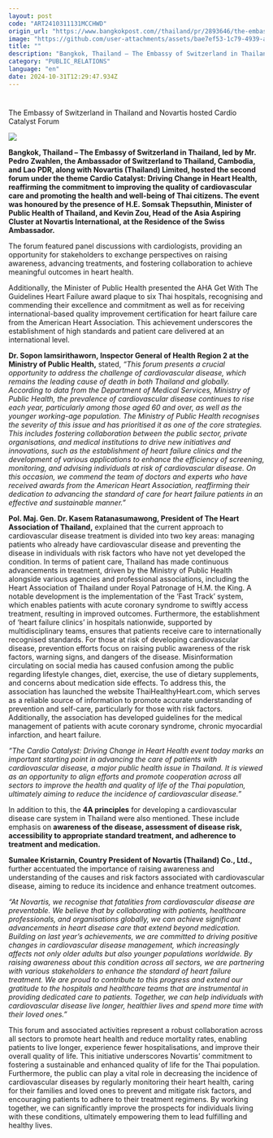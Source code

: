 ```yaml
---
layout: post
code: "ART2410311131MCCHWD"
origin_url: "https://www.bangkokpost.com//thailand/pr/2893646/the-embassy-of-switzerland-in-thailand-and-novartis-hosted-cardio-catalyst-forum"
image: "https://github.com/user-attachments/assets/bae7ef53-1c79-4939-a8e6-3055650930cc"
title: ""
description: "Bangkok, Thailand – The Embassy of Switzerland in Thailand, led by Mr. Pedro Zwahlen, the Ambassador of Switzerland to Thailand, Cambodia, and Lao PDR, along with Novartis (Thailand) Limited, hosted the second forum under the theme Cardio Catalyst: Driving Change in Heart Health, reaffirming the commitment to improving the quality of cardiovascular care and promoting the health and well-being of Thai citizens. The event was honoured by the presence of H.E. Somsak Thepsuthin, Minister of Public Health of Thailand, and Kevin Zou, Head of the Asia Aspiring Cluster at Novartis International, at the Residence of the Swiss Ambassador."
category: "PUBLIC_RELATIONS"
language: "en"
date: 2024-10-31T12:29:47.934Z
---
```


# 

The Embassy of Switzerland in Thailand and Novartis hosted Cardio Catalyst Forum

![](https://github.com/user-attachments/assets/5a977751-8193-486e-b52f-c9c028b03a0a)

**Bangkok, Thailand – The Embassy of Switzerland in Thailand, led by Mr. Pedro Zwahlen, the Ambassador of Switzerland to Thailand, Cambodia, and Lao PDR, along with Novartis (Thailand) Limited, hosted the second forum under the theme Cardio Catalyst: Driving Change in Heart Health, reaffirming the commitment to improving the quality of cardiovascular care and promoting the health and well-being of Thai citizens. The event was honoured by the presence of H.E. Somsak Thepsuthin, Minister of Public Health of Thailand, and Kevin Zou, Head of the Asia Aspiring Cluster at Novartis International, at the Residence of the Swiss Ambassador.**

The forum featured panel discussions with cardiologists, providing an opportunity for stakeholders to exchange perspectives on raising awareness, advancing treatments, and fostering collaboration to achieve meaningful outcomes in heart health. 

Additionally, the Minister of Public Health presented the AHA Get With The Guidelines Heart Failure award plaque to six Thai hospitals, recognising and commending their excellence and commitment as well as for receiving international-based quality improvement certification for heart failure care from the American Heart Association. This achievement underscores the establishment of high standards and patient care delivered at an international level.

**Dr. Sopon Iamsirithaworn, Inspector General of Health Region 2 at the Ministry of Public Health,** stated, _“This forum presents a crucial opportunity to address the challenge of cardiovascular disease, which remains the leading cause of death in both Thailand and globally. According to data from the Department of Medical Services, Ministry of Public Health, the prevalence of cardiovascular disease continues to rise each year, particularly among those aged_ _60 and over, as well as the younger working-age population. The Ministry of Public Health recognises the severity of this issue and has prioritised it as one of the core strategies. This includes fostering collaboration between the public sector, private organisations, and medical institutions to drive new initiatives and innovations, such as the establishment of heart failure clinics and the development of various applications to enhance the efficiency of screening, monitoring, and advising individuals at risk of cardiovascular disease. On this occasion, we commend the team of doctors and experts who have received awards from the American Heart Association, reaffirming their dedication to advancing the standard of care for heart failure patients in an effective and sustainable manner.”_

**Pol. Maj. Gen. Dr. Kasem Ratanasumawong, President of The Heart Association of Thailand,** explained that the current approach to cardiovascular disease treatment is divided into two key areas: managing patients who already have cardiovascular disease and preventing the disease in individuals with risk factors who have not yet developed the condition. In terms of patient care, Thailand has made continuous advancements in treatment, driven by the Ministry of Public Health alongside various agencies and professional associations, including the Heart Association of Thailand under Royal Patronage of H.M. the King. A notable development is the implementation of the ‘Fast Track’ system, which enables patients with acute coronary syndrome to swiftly access treatment, resulting in improved outcomes. Furthermore, the establishment of ‘heart failure clinics’ in hospitals nationwide, supported by multidisciplinary teams, ensures that patients receive care to internationally recognised standards. For those at risk of developing cardiovascular disease, prevention efforts focus on raising public awareness of the risk factors, warning signs, and dangers of the disease. Misinformation circulating on social media has caused confusion among the public regarding lifestyle changes, diet, exercise, the use of dietary supplements, and concerns about medication side effects. To address this, the association has launched the website ThaiHealthyHeart.com, which serves as a reliable source of information to promote accurate understanding of prevention and self-care, particularly for those with risk factors. Additionally, the association has developed guidelines for the medical management of patients with acute coronary syndrome, chronic myocardial infarction, and heart failure.

_“The Cardio Catalyst: Driving Change in Heart Health event today marks an important starting point in advancing the care of patients with cardiovascular disease, a major public health issue in Thailand. It is viewed as an opportunity to align efforts and promote cooperation across all sectors to improve the health and quality of life of the Thai population, ultimately aiming to reduce the incidence of cardiovascular disease.”_

In addition to this, the **4A principles** for developing a cardiovascular disease care system in Thailand were also mentioned. These include emphasis on **awareness of the disease, assessment of disease risk, accessibility to appropriate standard treatment, and adherence to treatment and medication.**

**Sumalee Kristarnin, Country President of Novartis (Thailand) Co., Ltd.,** further accentuated the importance of raising awareness and understanding of the causes and risk factors associated with cardiovascular disease, aiming to reduce its incidence and enhance treatment outcomes.

_“At Novartis, we recognise that fatalities from cardiovascular disease are preventable. We believe that by collaborating with patients, healthcare professionals, and organisations globally, we can achieve significant advancements in heart disease care that extend beyond medication. Building on last year’s achievements, we are committed to driving positive changes in cardiovascular disease management, which increasingly affects not only older adults but also younger populations worldwide. By raising awareness about this condition across all sectors, we are partnering with various stakeholders to enhance the standard of heart failure treatment. We are proud to contribute to this progress and extend our gratitude to the hospitals and healthcare teams that are instrumental in providing dedicated care to patients. Together, we can help individuals with cardiovascular disease live longer, healthier lives and spend more time with their loved ones.”_

This forum and associated activities represent a robust collaboration across all sectors to promote heart health and reduce mortality rates, enabling patients to live longer, experience fewer hospitalisations, and improve their overall quality of life. This initiative underscores Novartis’ commitment to fostering a sustainable and enhanced quality of life for the Thai population. Furthermore, the public can play a vital role in decreasing the incidence of cardiovascular diseases by regularly monitoring their heart health, caring for their families and loved ones to prevent and mitigate risk factors, and encouraging patients to adhere to their treatment regimens. By working together, we can significantly improve the prospects for individuals living with these conditions, ultimately empowering them to lead fulfilling and healthy lives.